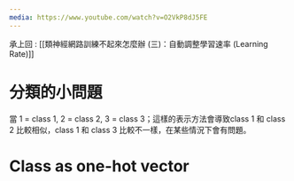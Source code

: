 ```yaml
---
media: https://www.youtube.com/watch?v=O2VkP8dJ5FE
---
```

承上回 : [[類神經網路訓練不起來怎麼辦 (三)：自動調整學習速率 (Learning Rate)]]

# 分類的小問題

當 1 = class 1, 2 = class 2, 3 = class 3；這樣的表示方法會導致class 1 和 class 2 比較相似，class 1 和 class 3 比較不一樣，在某些情況下會有問題。

# Class as one-hot vector

